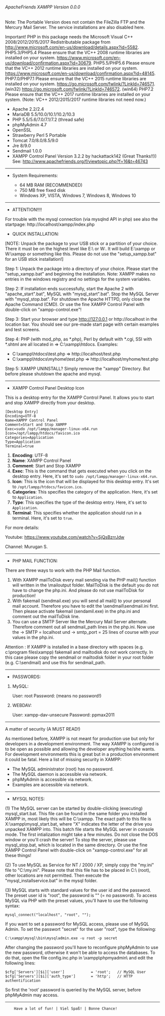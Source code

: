 ###### ApacheFriends XAMPP Version 0.0.0 ######
 
Note: The Portable Version does not contain the FileZilla FTP and the Mercury Mail Server. The service installations are also disabled here.


Important! PHP in this package needs the Microsoft Visual C++ 2008/2012/2015/2017 Redistributable package from
http://www.microsoft.com/en-us/download/details.aspx?id=5582.
PHP5.3/PHP5.4 Please ensure that the VC++ 2008 runtime libraries are installed on your system. 
https://www.microsoft.com/en-us/download/confirmation.aspx?id=30679.
PHP5.5/PHP5.6 Please ensure that the VC++ 2012 runtime libraries are installed on your system. 
https://www.microsoft.com/en-us/download/confirmation.aspx?id=48145.
PHP7.0/PHP7.1 Please ensure that the VC++ 2015 runtime libraries are installed on your system. 
https://go.microsoft.com/fwlink/?LinkId=746571. (win32)
https://go.microsoft.com/fwlink/?LinkId=746572. (win64)
PHP7.2 Please ensure that the VC++ 2017 runtime libraries are installed on your system. 
(Note: VC++ 2012/2015/2017 runtime libraries not need now.)

  + Apache 2.2/2.4
  + MariaDB 5.5/10.0/10.1/10.2/10.3
  + PHP 5.5/5.6/7.0/7.1/7.2 (thread safe)
  + phpMyAdmin 4.7
  + OpenSSL
  + Strawberry Perl 5 Portable
  + Tomcat 7.0/8.0/8.5/9.0
  + Jre 8/9.0
  + Sendmail 1.0.0
  + XAMPP Control Panel Version 3.2.2 by hackattack142 (Great Thanks!!))
    See: http://www.apachefriends.org/f/viewtopic.php?f=16&t=46743

--------------------------------------------------------------- 

* System Requirements:
 
  + 64 MB RAM (RECOMMENDED)
  + 750 MB free fixed disk 
  + Windows XP, VISTA, Windows 7, Windows 8, Windows 10

---------------------------------------------------------------

* ATTENTION!!!!

For trouble with the mysql connection (via mysqlnd API in php) see also the startpage: 
http://localhost/xampp/index.php

* QUICK INSTALLATION:

[NOTE: Unpack the package to your USB stick or a partition of your choice.
There it must be on the highest level like E:\ or W:\. It will 
build E:\xampp or W:\xampp or something like this. Please do not use the "setup_xampp.bat" for an USB stick installation!]   

Step 1: Unpack the package into a directory of your choice. Please start the 
"setup_xampp.bat" and beginning the installation. Note: XAMPP makes no entries in the windows registry and no settings for the system variables.

Step 2: If installation ends successfully, start the Apache 2 with 
"apache_start".bat", MySQL with "mysql_start".bat". Stop the MySQL Server with "mysql_stop.bat". For shutdown the Apache HTTPD, only close the Apache Command (CMD). Or use the fine XAMPP Control Panel with double-click on "xampp-control.exe"! 

Step 3: Start your browser and type http://127.0.0.1 or http://localhost in the location bar. You should see our pre-made
start page with certain examples and test screens.

Step 4: PHP (with mod_php, as *.php), Perl by default with *.cgi, SSI with *.shtml are all located in => C:\xampp\htdocs\.
Examples:
- C:\xampp\htdocs\test.php => http://localhost/test.php
- C:\xampp\htdocs\myhome\test.php => http://localhost/myhome/test.php

Step 5: XAMPP UNINSTALL? Simply remove the "xampp" Directory.
But before please shutdown the apache and mysql.

---------------------------------------------------------------

* XAMPP Control Panel Desktop Icon

This is a desktop entry for the XAMPP Control Panel. It allows you to start and stop XAMPP directly from your desktop.

    [Desktop Entry]
    Encoding=UTF-8
    Name=XAMPP Control Panel
    Comment=Start and Stop XAMPP
    Exec=sudo /opt/lampp/manager-linux-x64.run
    Icon=/opt/lampp/htdocs/favicon.ico
    Categories=Application
    Type=Application
    Terminal=true

1) **Encoding**: UTF-8
2) **Name**: XAMPP Control Panel
3) **Comment**: Start and Stop XAMPP
4) **Exec**: This is the command that gets executed when you click on the desktop entry. Here, it's set to `sudo /opt/lampp/manager-linux-x64.run`.
5) **Icon**: This is the icon that will be displayed for this desktop entry. It's set to `/opt/lampp/htdocs/favicon.ico`.
6) **Categories**: This specifies the category of the application. Here, it's set to `Application`.
7) **Type**: This specifies the type of the desktop entry. Here, it's set to `Application`.
8) **Terminal**: This specifies whether the application should run in a terminal. Here, it's set to `true`.

For more details:

Youtube: https://www.youtube.com/watch?v=SjQsBzrrJdw

Channel: Murugan S.

---------------------------------------------------------------

* PHP MAIL FUNCTION:

There are three ways to work with the PHP Mail function.

1) With XAMPP mailToDisk every mail sending via the PHP mail() function will written in the <xampp>\mailoutput folder. MailToDisk is the default you do not have to change the php.ini. And please do not use mailToDisk for production! 
2) With fakemail (sendmail.exe) you will send all mail() to your personal mail account. Therefore you have to edit the <xampp>\sendmail\sendmail.ini first. Then please activate fakemail (sendamil.exe) in the php.ini and comment out the mailToDisk line.       
3) You can use a SMTP Server like the Mercury Mail Server alternate. Therefore comment out all sendmail_path lines in the php.ini. Now use the -> SMTP = localhost und -> smtp_port = 25 lines of course with your values in the php.ini.    

Attention : If XAMPP is installed in a base directory with spaces (e.g. c:\program files\xampp) fakemail and mailtodisk do not work correctly. In this case please copy the sendmail or mailtodisk folder in your root folder (e.g. C:\sendmail) and use this for sendmail_path.

---------------------------------------------------------------

* PASSWORDS:

1) MySQL:

   User: root
   Password:
   (means no password!)

4) WEBDAV:

   User: xampp-dav-unsecure
   Password: ppmax2011 
   
---------------------------------------------------------------


A matter of security (A MUST READ!)

As mentioned before, XAMPP is not meant for production use but only for developers in a development environment. The way XAMPP is configured is to be open as possible and allowing the developer anything he/she wants. For development environments this is great but in a production environment it could be fatal. Here a list of missing security 
in XAMPP:

- The MySQL administrator (root) has no password.
- The MySQL daemon is accessible via network.
- phpMyAdmin is accessible via network.
- Examples are accessible via network.

---------------------------------------------------------------

* MYSQL NOTES:

(1) The MySQL server can be started by double-clicking (executing) mysql_start.bat. This file can be found in the same folder you installed XAMPP in, most likely this will be C:\xampp\.
The exact path to this file is X:\xampp\mysql_start.bat, where "X" indicates the letter of the drive you unpacked XAMPP into. This batch file starts the MySQL server in console mode. The first intialization might take a few minutes.
Do not close the DOS window or you'll crash the server! To stop the server, please use mysql_stop.bat, which is located in the same directory. Or use the fine XAMPP Control Panel with double-click on "xampp-control.exe" for all these things! 

(2) To use MySQL as Service for NT / 2000 / XP, simply copy the "my.ini" file to "C:\my.ini". Please note that this file has to be placed in C:\ (root), other locations are not permitted. Then execute the "mysql_installservice.bat" in the mysql folder.

(3) MySQL starts with standard values for the user id and the password. The preset user id is "root", the password is "" (= no password). To access MySQL via PHP with the preset values, you'll have to use the following syntax:

	mysql_connect("localhost", "root", "");

If you want to set a password for MySQL access, please use of MySQL Admin.
To set the passwort "secret" for the user "root", type the following:

	C:\xampp\mysql\bin\mysqladmin.exe -u root -p secret
    
After changing the password you'll have to reconfigure phpMyAdmin to use the new password, otherwise it won't be able to access the databases. To do that, open the file config.inc.php in \xampp\phpmyadmin\ and edit the following lines:

	$cfg['Servers'][$i]['user']            = 'root';   // MySQL User
	$cfg['Servers'][$i]['auth_type']       = 'http';   // HTTP authentification

So first the 'root' password is queried by the MySQL server, before phpMyAdmin may access.
  	    	
---------------------------------------------------------------    

		Have a lot of fun! | Viel Spaß! | Bonne Chance!

